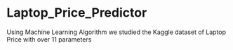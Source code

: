 # Laptop_Price_Predictor

Using Machine Learning Algorithm we studied the Kaggle dataset of Laptop Price with over 11 parameters 
